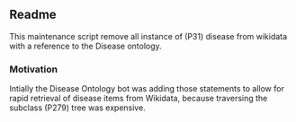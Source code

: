 ## Readme
This maintenance script remove all instance of (P31) disease from wikidata with a reference to the Disease ontology.

### Motivation
Intially the Disease Ontology bot was adding those statements to allow for rapid retrieval of disease items from Wikidata, because traversing the subclass (P279) tree was expensive.  